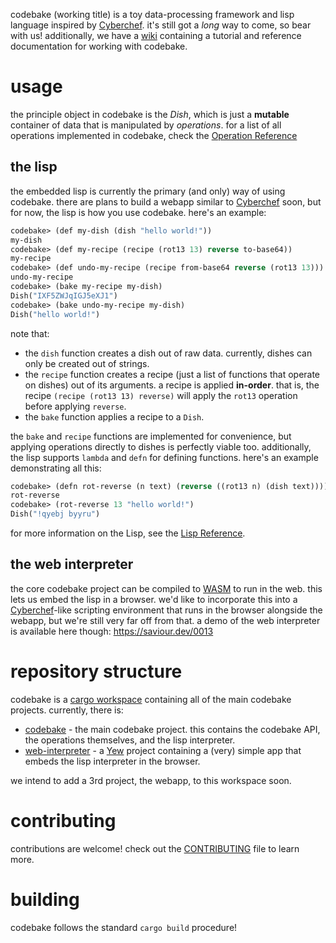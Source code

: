 codebake (working title) is a toy data-processing framework and lisp language inspired by [Cyberchef](https://gchq.github.io/CyberChef/). it's still got a *long* way to come, so bear with us! additionally, we have a [wiki](https://github.com/s-viour/codebake/wiki) containing a tutorial and reference documentation for working with codebake.


# usage
the principle object in codebake is the *Dish*, which is just a **mutable** container of data that is manipulated by *operations*. for a list of all operations implemented in codebake, check the [Operation Reference](https://github.com/s-viour/codebake/wiki/Operation-Reference)


## the lisp
the embedded lisp is currently the primary (and only) way of using codebake. there are plans to build a webapp similar to [Cyberchef](https://gchq.github.io/CyberChef/) soon, but for now, the lisp is how you use codebake. here's an example:
```lisp
codebake> (def my-dish (dish "hello world!"))
my-dish
codebake> (def my-recipe (recipe (rot13 13) reverse to-base64))
my-recipe
codebake> (def undo-my-recipe (recipe from-base64 reverse (rot13 13)))
undo-my-recipe
codebake> (bake my-recipe my-dish)
Dish("IXF5ZWJqIGJ5eXJ1")
codebake> (bake undo-my-recipe my-dish)
Dish("hello world!")
```

note that:
* the `dish` function creates a dish out of raw data. currently, dishes can only be created out of strings.
* the `recipe` function creates a recipe (just a list of functions that operate on dishes) out of its arguments. a recipe is applied **in-order**. that is, the recipe `(recipe (rot13 13) reverse)` will apply the `rot13` operation before applying `reverse`.
* the `bake` function applies a recipe to a `Dish`.

the `bake` and `recipe` functions are implemented for convenience, but applying operations directly to dishes is perfectly viable too. additionally, the lisp supports `lambda` and `defn` for defining functions. here's an example demonstrating all this:
```lisp
codebake> (defn rot-reverse (n text) (reverse ((rot13 n) (dish text))))
rot-reverse
codebake> (rot-reverse 13 "hello world!")
Dish("!qyebj byyru")
```

for more information on the Lisp, see the [Lisp Reference](https://github.com/s-viour/codebake/wiki/Lisp-Reference).

## the web interpreter
the core codebake project can be compiled to [WASM](https://webassembly.org/) to run in the web. this lets us embed the lisp in a browser. we'd like to incorporate this into a [Cyberchef](https://gchq.github.io/CyberChef/)-like scripting environment that runs in the browser alongside the webapp, but we're still very far off from that. a demo of the web interpreter is available here though: https://saviour.dev/0013


# repository structure
codebake is a [cargo workspace](https://doc.rust-lang.org/book/ch14-03-cargo-workspaces.html) containing all of the main codebake projects. currently, there is: 
* [codebake](/codebake) - the main codebake project. this contains the codebake API, the operations themselves, and the lisp interpreter.
* [web-interpreter](/web-interpreter) - a [Yew](https://yew.rs/) project containing a (very) simple app that embeds the lisp interpreter in the browser.

we intend to add a 3rd project, the webapp, to this workspace soon.

# contributing
contributions are welcome! check out the [CONTRIBUTING](/CONTRIBUTING.md) file to learn more.


# building
codebake follows the standard `cargo build` procedure!
